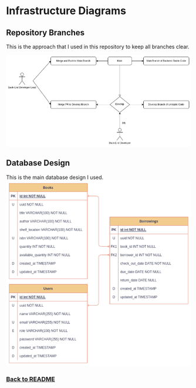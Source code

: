 # Infrastructure Diagrams

## Repository Branches

This is the approach that I used in this repository to keep all branches clear.

![Flow](./assets/library-repo.png)

## Database Design

This is the main database design I used.
![Flow](./assets/library-management-system-main.png)

### [Back to README](./README.md#auth)

